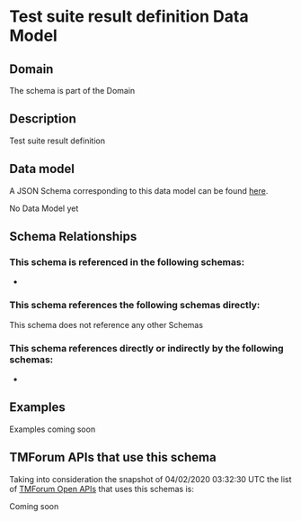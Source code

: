 # Test suite result definition Data Model

## Domain

The  schema is part of the  Domain

## Description

Test suite result definition

## Data model

A JSON Schema corresponding to this data model can be found
[here](https://github.com/tmforum-rand/schemas/blob/candidates/Common/TestSuiteResultDefinition.schema.json).

No Data Model yet

## Schema Relationships

### This schema is referenced in the following schemas:

-

### This schema references the following schemas directly:

This schema does not reference any other Schemas

### This schema references directly or indirectly by the following schemas:

-



## Examples

Examples coming soon

## TMForum APIs that use this schema

Taking into consideration the snapshot of 04/02/2020 03:32:30 UTC the list of [TMForum Open APIs](https://www.tmforum.org/open-apis/) that uses this schemas is:

Coming soon